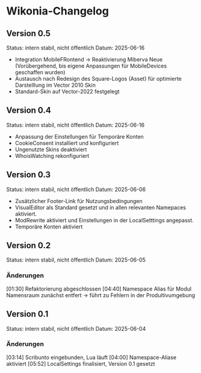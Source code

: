 # Wikonia-Changelog

## Version 0.5
Status: intern stabil, nicht öffentlich
Datum: 2025-06-16
* Integration MobileFRontend -> Reaktivierung Miberva Neue (Vorübergehend, bis eigene Anpassungen für MobileDevices geschaffen wurden)
* Austausch nach Redesign des Square-Logos (Asset) für optimierte Darstelllung im Vector 2010 Skin
* Standard-Skin auf Vector-2022 festgelegt

## Version 0.4
Status: intern stabil, nicht öffentlich
Datum: 2025-06-16
* Anpassung der Einstellungen für Temporäre Konten
* CookieConsent installiert und konfiguriert
* Ungenutzte Skins deaktiviert
* WhoisWatching rekonfiguriert

## Version 0.3
Status: intern stabil, nicht öffentlich
Datum: 2025-06-06
* Zusätzlicher Footer-Link für Nutzungsbedingungen
* VisualEditor als Standard gesetzt und in allen relevanten Namepaces aktiviert.
* ModRewrite aktiviert und Einstellungen in der LocalSetttings angepasst.
* Temporäre Konten aktiviert


## Version 0.2
Status: intern stabil, nicht öffentlich
Datum: 2025-06-05

### Änderungen
[01:30] Refaktorierung abgeschlossen
[04:40] Namespace Alias für Modul Namensraum zunächst entfert -> führt zu Fehlern in der Produltivumgebung



## Version 0.1
Status: intern stabil, nicht öffentlich
Datum: 2025-06-04

### Änderungen
[03:14] Scribunto eingebunden, Lua läuft
[04:00] Namespace-Aliase aktiviert
[05:52] LocalSettings finalisiert, Version 0.1 gesetzt
